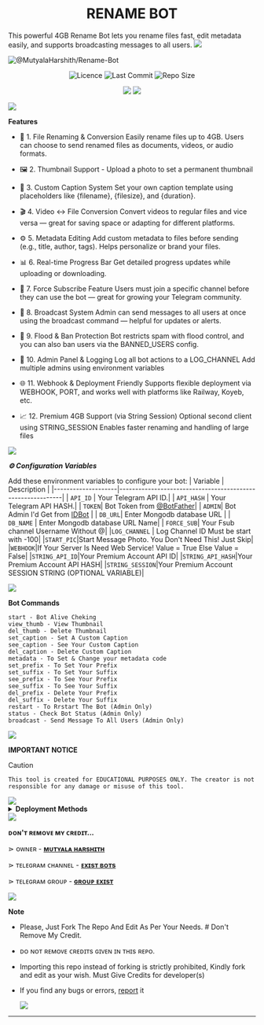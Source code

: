 <h1 align="center">RENAME BOT</h1>
This powerful 4GB Rename Bot lets you rename files fast, edit metadata easily, and supports broadcasting messages to all users.

<img src="https://user-images.githubusercontent.com/73097560/115834477-dbab4500-a447-11eb-908a-139a6edaec5c.gif">

![@MutyalaHarshith/Rename-Bot](https://socialify.git.ci/MutyalaHarshith/Rename-Bot/image?custom_description=This+powerful+4GB+Rename+Bot+lets+you+rename+files+and+with+metadata+support.&description=1&font=Jost&forks=1&logo=https://github.githubassets.com/images/modules/logos_page/GitHub-Mark.png&name=1&owner=1&pattern=Circuit+Board&stargazers=1&theme=auto)

 <div align=center>
  <p>
    <img src="https://img.shields.io/github/license/MutyalaHarshith/Rename-Bot?style=Normal&Color=0097A7&color=blue&logo=git&logoColor=white&label=Licence" alt="Licence" />
    <img src="https://img.shields.io/github/last-commit/MutyalaHarshith/Rename-Bot?style=flat&color=8E24AA&logo=git&logoColor=white&label=Last%20Commit" alt="Last Commit" />
    <img src="https://img.shields.io/github/repo-size/MutyalaHarshith/Rename-Bot?style=flat&color=0097A7&logo=git&logoColor=white&label=Repo%20Size" alt="Repo Size" />
    </p>
    </div>
    <div align=center>
  <p>
    
[![](https://img.shields.io/badge/Telegram%20Channel-Join-9cf?style=for-the-badge&logo=telegram&logoColor=blue&style=flat&labelColor=292c3b)](https://t.me/ExistBots) [![](https://img.shields.io/badge/Support%20Group-Join-9cf?style=for-the-badge&logo=telegram&logoColor=blue&style=flat&labelColor=292c3b)](https://t.me/GroupExist) 

</p>
</div>

<img src="https://user-images.githubusercontent.com/73097560/115834477-dbab4500-a447-11eb-908a-139a6edaec5c.gif">

**Features**

* 🎯 1. File Renaming & Conversion
Easily rename files up to 4GB. Users can choose to send renamed files as documents, videos, or audio formats.

* 🖼️ 2. Thumbnail Support - Upload a photo to set a permanent thumbnail

* 📝 3. Custom Caption System
Set your own caption template using placeholders like {filename}, {filesize}, and {duration}.

* 🎬 4. Video ↔ File Conversion
Convert videos to regular files and vice versa — great for saving space or adapting for different platforms.

* ⚙️ 5. Metadata Editing
Add custom metadata to files before sending (e.g., title, author, tags). Helps personalize or brand your files.

* 📊 6. Real-time Progress Bar
Get detailed progress updates while uploading or downloading.

* 🔐 7. Force Subscribe Feature
Users must join a specific channel before they can use the bot — great for growing your Telegram community.

* 📢 8. Broadcast System
Admin can send messages to all users at once using the broadcast command — helpful for updates or alerts.

* 🛑 9. Flood & Ban Protection
Bot restricts spam with flood control, and you can also ban users via the BANNED_USERS config.

* 🧠 10. Admin Panel & Logging
Log all bot actions to a LOG_CHANNEL
Add multiple admins using environment variables

* 🌐 11. Webhook & Deployment Friendly
Supports flexible deployment via WEBHOOK, PORT, and works well with platforms like Railway, Koyeb, etc.

* 📈 12. Premium 4GB Support (via String Session)
Optional second client using STRING_SESSION
Enables faster renaming and handling of large files


<img src="https://user-images.githubusercontent.com/73097560/115834477-dbab4500-a447-11eb-908a-139a6edaec5c.gif">

***⚙️ Configuration Variables***

Add these environment variables to configure your bot:
| Variable           | Description                                                |
|--------------------|------------------------------------------------------------|
|  `API_ID`   | Your Telegram API ID.|
| `API_HASH` | Your Telegram API HASH.|
| `TOKEN`| Bot Token from [@BotFather](https://t.me/BotFather)|
| `ADMIN`| Bot Admin I'd Get from <a href='t.me/MutyalaHarshithBot'>IDBot</a> |
| `DB_URL`| Enter Mongodb database URL |
| `DB_NAME` | Enter Mongodb database URL Name|
| `FORCE_SUB`| Your Fsub channel Username Without @|
|`LOG_CHANNEL` | Log Channel ID Must be start with -100|
|`START_PIC`|Start Message Photo. You Don't Need This! Just Skip|
|`WEBHOOK`|If Your Server Is Need Web Service! Value = True Else Value = False|
|`STRING_API_ID`|Your Premium Account API ID|
|`STRING_API_HASH`|Your Premium Account API HASH|
|`STRING_SESSION`|Your Premium Account SESSION STRING (OPTIONAL VARIABLE)|


<img src="https://user-images.githubusercontent.com/73097560/115834477-dbab4500-a447-11eb-908a-139a6edaec5c.gif">

**Bot Commands**

```
start - Bot Alive Cheking
view_thumb - View Thumbnail
del_thumb - Delete Thumbnail
set_caption - Set A Custom Caption
see_caption - See Your Custom Caption
del_caption - Delete Custom Caption
metadata - To Set & Change your metadata code
set_prefix - To Set Your Prefix
set_suffix - To Set Your Suffix
see_prefix - To See Your Prefix
see_suffix - To See Your Suffix
del_prefix - Delete Your Prefix
del_suffix - Delete Your Suffix
restart - To Rrstart The Bot (Admin Only)
status - Check Bot Status (Admin Only)
broadcast - Send Message To All Users (Admin Only)
```

<img src="https://user-images.githubusercontent.com/73097560/115834477-dbab4500-a447-11eb-908a-139a6edaec5c.gif">
<p></p> <b align="center">IMPORTANT NOTICE</b> </p>

> [!CAUTION]
> ```This tool is created for EDUCATIONAL PURPOSES ONLY. The creator is not responsible for any damage or misuse of this tool.```

<img src="https://user-images.githubusercontent.com/73097560/115834477-dbab4500-a447-11eb-908a-139a6edaec5c.gif">

<details>
    <summary><b>Deployment Methods</b></summary>
 
<h3 align="center">
    ─「 ᴅᴇᴩʟᴏʏ ᴏɴ ᴋᴏʏᴇʙ 」─
</h3>

<p align="center"><a href="https://app.koyeb.com/deploy?type=git&repository=github.com/MutyalaHarshith/Rename-Bot&branch=main&name=main">
  <img src="https://www.koyeb.com/static/images/deploy/button.svg" alt="Deploy On Koyeb">
</a></p>
<h3 align="center">
    ─「 ᴅᴇᴩʟᴏʏ ᴏɴ ʀᴀɪʟᴡᴀʏ 」─
</h3>
<p align="center"><a href="https://railway.app/deploy?template=https://github.com/MutyalaHarshith/Rename-Bot"">
     <img height="45px" src="https://railway.app/button.svg">
</a></p>
<h3 align="center">
    ─「 ᴅᴇᴩʟᴏʏ ᴏɴ ʀᴇɴᴅᴇʀ 」─
</h3>
<p align="center"><a href="https://render.com/deploy?repo=https://github.com/MutyalaHarshith/Rename-Bot">
<img src="https://render.com/images/deploy-to-render-button.svg" alt="Deploy to Render">
</a></p>

<h3 align="center">
    ─「 ᴅᴇᴘʟᴏʏ ᴏɴ ʜᴇʀᴏᴋᴜ 」─
</h3>
<p align="center"><a href="https://dashboard.heroku.com/new?template=https://github.com/MutyalaHarshith/Rename-Bot">
<img src="https://www.herokucdn.com/deploy/button.svg" alt="Deploy To Heroku">
</a></p>

<h3 align="center">
    ─「 ᴅᴇᴩʟᴏʏ ᴏɴ ᴠᴘs 」─
</h3>
<p>
<pre>
git clone https://github.com/MutyalaHarshith/Rename-Bot
# Install Packages
pip3 install -U -r requirements.txt
Edit config.py with variables as given below then run bot
python3 bot.py
</pre>
</p>
</details>
</details>
<img src="https://user-images.githubusercontent.com/73097560/115834477-dbab4500-a447-11eb-908a-139a6edaec5c.gif">

**ᴅᴏɴ'ᴛ ʀᴇᴍᴏᴠᴇ ᴍʏ ᴄʀᴇᴅɪᴛ...**

</b>⋗  ᴏᴡɴᴇʀ - <b>[ᴍᴜᴛʏᴀʟᴀ ʜᴀʀsʜɪᴛʜ](https://t.me/MutyalaHarshith)</b>

</b>⋗ ᴛᴇʟᴇɢʀᴀᴍ ᴄʜᴀɴɴᴇʟ  - <b>[ᴇxɪsᴛ ʙᴏᴛs](https://t.me/ExistBots)</b>

</b>⋗ ᴛᴇʟᴇɢʀᴀᴍ ɢʀᴏᴜᴘ  - <b>[ɢʀᴏᴜᴘ ᴇxɪsᴛ](https://t.me/ExistBots)</b>

<img src="https://user-images.githubusercontent.com/73097560/115834477-dbab4500-a447-11eb-908a-139a6edaec5c.gif">



**Note**

- Please, Just Fork The Repo And Edit As Per Your Needs. # Don't Remove My Credit.
- ᴅᴏ ɴᴏᴛ ʀᴇᴍᴏᴠᴇ ᴄʀᴇᴅɪᴛs ɢɪᴠᴇɴ ɪɴ ᴛʜɪs ʀᴇᴘᴏ.
- Importing this repo instead of forking is strictly prohibited, Kindly fork and edit as your wish. Must Give Credits for developer(s)
- If you find any bugs or errors, [report](https://t.me/GroupExist) it

  <img src="https://user-images.githubusercontent.com/73097560/115834477-dbab4500-a447-11eb-908a-139a6edaec5c.gif">
---
